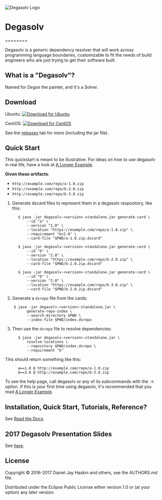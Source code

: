 ![Degasolv Logo](https://github.com/djhaskin987/degasolv/raw/develop/Degasolv.png)


# Degasolv


========

Degasolv is a generic dependency resolver that will work across
programming language boundaries, customizable to fit the needs of
build engineers who are just trying to get their software built.

## What is a "Degasolv"?

Named for *Degas* the painter, and it's a *Solv*er.


## Download



Ubuntu: [ ![Download for Ubuntu](https://api.bintray.com/packages/degasolv/ubuntu/degasolv/images/download.svg) ](https://bintray.com/degasolv/ubuntu/degasolv/_latestVersion)

CentOS: [ ![Download for CentOS](https://api.bintray.com/packages/degasolv/centos/degasolv/images/download.svg) ](https://bintray.com/degasolv/centos/degasolv/_latestVersion)

See the [releases](https://github.com/djhaskin987/degasolv/releases)
tab for more (including the jar file).

## Quick Start

This quickstart is meant to be illustrative. For ideas on how to use
degasolv in real life, have a look at
[A Longer Example](http://degasolv.readthedocs.io/en/latest/longer-example.html).

**Given these artifacts**:

  - `http://example.com/repo/a-1.0.zip`
  - `http://example.com/repo/b-2.0.zip`
  - `http://example.com/repo/b-3.0.zip`

1. Generate dscard files to represent them in a degasolv respository,
   like this:

```
      $ java -jar degasolv-<version>-standalone.jar generate-card \
          --id "a" \
          --version "1.0" \
          --location "https://example.com/repo/a-1.0.zip" \
          --requirement "b>2.0" \
          --card-file "$PWD/a-1.0.zip.dscard"

      $ java -jar degasolv-<version>-standalone.jar generate-card \
          --id "b" \
          --version "2.0" \
          --location "https://example.com/repo/b-2.0.zip" \
          --card-file "$PWD/b-2.0.zip.dscard"

      $ java -jar degasolv-<version>-standalone.jar generate-card \
          --id "b" \
          --version "3.0" \
          --location "https://example.com/repo/b-3.0.zip" \
          --card-file "$PWD/b-2.0.zip.dscard"
```

2. Generate a `dsrepo` file from the cards:

```
    $ java -jar degasolv-<version>-standalone.jar \
          generate-repo-index \
          --search-directory $PWD \
          --index-file $PWD/index.dsrepo
```

3. Then use the `dsrepo` file to resolve dependencies:

```
      $ java -jar degasolv-<version>-standalone.jar \
          resolve-locations \
          --repository $PWD/index.dsrepo \
          --requirement "b"
```

   This should return something like this:

```
      a==1.0 @ http://example.com/repo/a-1.0.zip
      b==3.0 @ http://example.com/repo/b-3.0.zip
```

To see the help page, call degasolv or any of its subcommands with the
`-h` option. If this is your first time using degasolv, it's
recommended that you read [A Longer Example](http://degasolv.readthedocs.io/en/latest/longer-example.html).

## Installation, Quick Start, Tutorials, Reference?

See [Read the Docs](http://degasolv.readthedocs.io/en/develop/).

## 2017 Degasolv Presentation Slides

See [here](http://bit.ly/degasolv2017pres).

## License

Copyright © 2016-2017 Daniel Jay Haskin and others, see the AUTHORS.md file.

Distributed under the Eclipse Public License either version 1.0 or (at
your option) any later version.
